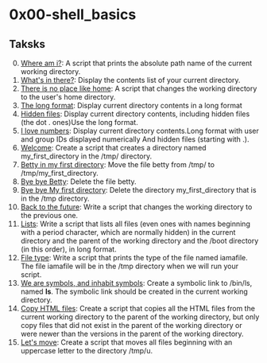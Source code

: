# 0x00-shell_basics

## Taksks

0. [Where am  i?](./0-current_working_directory): A script that prints the absolute path name of the current working directory.
1. [What's in there?](./1-listit): Display the contents list of your current directory.
2. [There is no place like home](./2-bring_me_home): A script that changes  the working directory to the user's home directory.
3. [The long format](./3-listfiles): Display current directory contents in a long format
4. [Hidden files](./4-listmorefiles): Display current directory contents, including hidden files (the dot . ones)Use the long format.
5. [I love numbers](./5-listfilesdigitonly): Display current directory contents.Long format with user and group IDs displayed numerically And hidden files (starting with .).
6. [Welcome](./6-firstdirectory): Create a script that creates a directory named my_first_directory in the /tmp/ directory.
7. [Betty in my first directory](./7-movethatfile): Move the file betty from /tmp/ to /tmp/my_first_directory.
8. [Bye bye Betty](./8-firstdelete): Delete the file betty.
9. [Bye bye My first directory](./9-firstdirdeletion): Delete the directory my_first_directory that is in the /tmp directory.
10. [Back to the future](./10-back): Write a script that changes the working directory to the previous one.
11. [Lists](./11-lists): Write a script that lists all files (even ones with names beginning with a period character, which are normally hidden) in the current directory and the parent of the working directory and the /boot directory (in this order), in long format.
12. [File type](./12-file_type): Write a script that prints the type of the file named iamafile. The file iamafile will be in the /tmp directory when we will run your script.
13. [We are symbols, and inhabit symbols](./13-symbolic_link): Create a symbolic link to /bin/ls, named __ls__. The symbolic link should be created in the current working directory.
14. [Copy HTML files](./14-copy_html): Create a script that copies all the HTML files from the current working directory to the parent of the working directory, but only copy files that did not exist in the parent of the working directory or were newer than the versions in the parent of the working directory.
15. [Let's move](./100-lets_move): Create a script that moves all files beginning with an uppercase letter to the directory /tmp/u.
